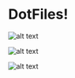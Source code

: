 # DotFiles!

![alt text](https://raw.githubusercontent.com/smyjpmu/DotFiles/master/2019-01-17_23-32-44.png)

![alt text](https://raw.githubusercontent.com/smyjpmu/DotFiles/master/2019-01-17_23-37-24.png)

![alt text](https://raw.githubusercontent.com/smyjpmu/DotFiles/master/anime6.jpg)
